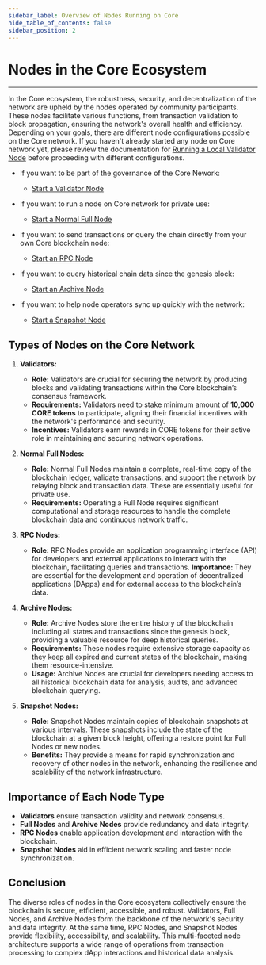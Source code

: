 ```yaml
---
sidebar_label: Overview of Nodes Running on Core
hide_table_of_contents: false
sidebar_position: 2
---
```


# Nodes in the Core Ecosystem
---

In the Core ecosystem, the robustness, security, and decentralization of the network are upheld by the nodes operated by community participants. These nodes facilitate various functions, from transaction validation to block propagation, ensuring the network's overall health and efficiency. Depending on your goals, there are different node configurations possible on the Core network. If you haven't already started any node on Core network yet, please review the documentation for [Running a Local Validator Node](./validator/running-validator.md) before proceeding with different configurations.

* If you want to be part of the governance of the Core Nework:

    * [Start a Validator Node](./config/validator-node-config.md)

* If you want to run a node on Core network for private use:
    * [Start a Normal Full Node](./Full-Node/on-mainnet.md)

* If you want to send transactions or query the chain directly from your own Core blockchain node:

    * [Start an RPC Node](./config/rpc-node-config.md)

* If you want to query historical chain data since the genesis block:

    * [Start an Archive Node](./config/archive-node-config.md)

* If you want to help node operators sync up quickly with the network:

    * [Start a Snapshot Node](./config/snapshot-node-config.md)

## Types of Nodes on the Core Network
1. **Validators:**
    * **Role:** Validators are crucial for securing the network by producing blocks and validating transactions within the Core blockchain’s consensus framework.
    * **Requirements:** Validators need to stake minimum amount of **10,000 CORE tokens** to participate, aligning their financial incentives with the network's performance and security.
    * **Incentives:** Validators earn rewards in CORE tokens for their active role in maintaining and securing network operations.

2. **Normal Full Nodes:**
    * **Role:** Normal Full Nodes maintain a complete, real-time copy of the blockchain ledger, validate transactions, and support the network by relaying block and transaction data. These are essentially useful for private use. 
    * **Requirements:** Operating a Full Node requires significant computational and storage resources to handle the complete blockchain data and continuous network traffic.
    
3. **RPC Nodes:**
    * **Role:** RPC Nodes provide an application programming interface (API) for developers and external applications to interact with the blockchain, facilitating queries and transactions.
    **Importance:** They are essential for the development and operation of decentralized applications (DApps) and for external access to the blockchain’s data.

4. **Archive Nodes:**
    * **Role:** Archive Nodes store the entire history of the blockchain including all states and transactions since the genesis block, providing a valuable resource for deep historical queries.
    * **Requirements:** These nodes require extensive storage capacity as they keep all expired and current states of the blockchain, making them resource-intensive.
    * **Usage:** Archive Nodes are crucial for developers needing access to all historical blockchain data for analysis, audits, and advanced blockchain querying.

5. **Snapshot Nodes:**
    * **Role:** Snapshot Nodes maintain copies of blockchain snapshots at various intervals. These snapshots include the state of the blockchain at a given block height, offering a restore point for Full Nodes or new nodes.
    * **Benefits:** They provide a means for rapid synchronization and recovery of other nodes in the network, enhancing the resilience and scalability of the network infrastructure.


## Importance of Each Node Type
* **Validators** ensure transaction validity and network consensus.
* **Full Nodes** and **Archive Nodes** provide redundancy and data integrity.
* **RPC Nodes** enable application development and interaction with the blockchain.
* **Snapshot Nodes** aid in efficient network scaling and faster node synchronization.

## Conclusion
The diverse roles of nodes in the Core ecosystem collectively ensure the blockchain is secure, efficient, accessible, and robust. Validators, Full Nodes, and Archive Nodes form the backbone of the network's security and data integrity. At the same time, RPC Nodes, and Snapshot Nodes provide flexibility, accessibility, and scalability. This multi-faceted node architecture supports a wide range of operations from transaction processing to complex dApp interactions and historical data analysis.